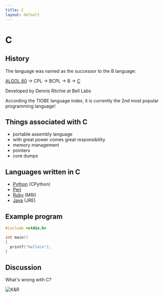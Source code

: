 ```yaml
---
title: C
layout: default
---
```


C
=

History
-------

The language was named as the successor to the B language:

[ALGOL 60](algol) -> CPL -> BCPL -> B -> [C](c)

Developed by Dennis Ritchie at Bell Labs

According the TIOBE language index, it is currently the 2nd most popular programming language!

Things associated with C
------------------------

- portable assembly language
- with great power comes great responsibility
- memory management
- pointers
- core dumps

Languages written in C
----------------------

- [Python](python) (CPython)
- [Perl](perl)
- [Ruby](ruby) (MRI)
- [Java](java) (JRE)


Example program
---------------

```c
#include <stdio.h>

int main()
{
  printf("hello\n");
}
```

Discussion
----------

What's wrong with C?

![K&R](https://upload.wikimedia.org/wikipedia/en/5/5e/The_C_Programming_Language_cover.svg)

